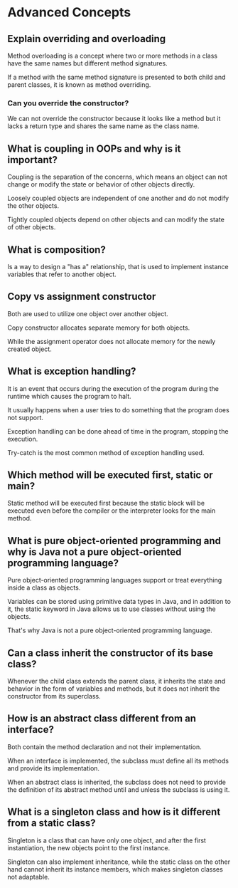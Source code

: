 
# Advanced Concepts

## Explain overriding and overloading

Method overloading is a concept where two or more methods in a class have the same names but different method signatures.

If a method with the same method signature is presented to both child and parent classes, it is known as method overriding.

### Can you override the constructor?

We can not override the constructor because it looks like a method but it lacks a return type and shares the same name as the class name.

## What is coupling in OOPs and why is it important?

Coupling is the separation of the concerns, which means an object can not change or modify the state or behavior of other objects directly.

Loosely coupled objects are independent of one another and do not modify the other objects.

Tightly coupled objects depend on other objects and can modify the state of other objects.

## What is composition?

Is a way to design a "has a" relationship, that is used to implement instance variables that refer to another object.

## Copy vs assignment constructor

Both are used to utilize one object over another object.

Copy constructor allocates separate memory for both objects.

While the assignment operator does not allocate memory for the newly created object.

## What is exception handling?

It is an event that occurs during the execution of the program during the runtime which causes the program to halt.

It usually happens when a user tries to do something that the program does not support.

Exception handling can be done ahead of time in the program, stopping the execution.

Try-catch is the most common method of exception handling used.

## Which method will be executed first, static or main?

Static method will be executed first because the static block will be executed even before the compiler or the interpreter looks for the main method.

## What is pure object-oriented programming and why is Java not a pure object-oriented programming language?

Pure object-oriented programming languages support or treat everything inside a class as objects.

Variables can be stored using primitive data types in Java, and in addition to it, the static keyword in Java allows us to use classes without using the objects.

That's why Java is not a pure object-oriented programming language.

## Can a class inherit the constructor of its base class?

Whenever the child class extends the parent class, it inherits the state and behavior in the form of variables and methods, but it does not inherit the constructor from its superclass.

## How is an abstract class different from an interface?

Both contain the method declaration and not their implementation.

When an interface is implemented, the subclass must define all its methods and provide its implementation.

When an abstract class is inherited, the subclass does not need to provide the definition of its abstract method until and unless the subclass is using it.

## What is a singleton class and how is it different from a static class?

Singleton is a class that can have only one object, and after the first instantiation, the new objects point to the first instance.

Singleton can also implement inheritance, while the static class on the other hand cannot inherit its instance members, which makes singleton classes not adaptable.

